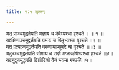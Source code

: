 ```yaml
---
title: १२१ सूक्तम्

---
```

यत् प्राञ्चमुद्वर्तयति यज्ञाय च देवेभ्यश्चा वृश्चते । । १ ॥  
यद्दक्षिणाञ्चमुद्वर्तयति यमाय च पितृभ्यश्चा वृश्चते ॥२ ॥  
यत् प्रत्यञ्चमुद्वर्तयति वरुणायाप्सुषदे चा वृश्चते ॥॥३ ॥  
यदुदञ्चमुद्वर्तयति सोमाय च राज्ञे सप्तऋषिभ्यश्चा वृश्चते ॥४॥  
यदनुद्वृतमुद्धरति दिशोदिशो वैनं भयमा गच्छति।५॥  